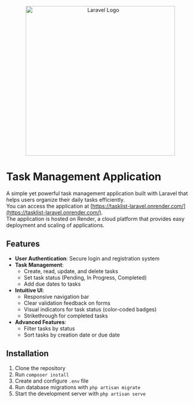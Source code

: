 <p align="center"><a href="https://laravel.com" target="_blank"><img src="https://raw.githubusercontent.com/laravel/art/master/logo-lockup/5%20SVG/2%20CMYK/1%20Full%20Color/laravel-logolockup-cmyk-red.svg" width="400" alt="Laravel Logo"></a></p>

# Task Management Application

A simple yet powerful task management application built with Laravel that helps users organize their daily tasks efficiently.  
You can access the application at [https://tasklist-laravel.onrender.com/](https://tasklist-laravel.onrender.com/).  
The application is hosted on Render, a cloud platform that provides easy deployment and scaling of applications.

## Features

- **User Authentication**: Secure login and registration system
- **Task Management**:
  - Create, read, update, and delete tasks
  - Set task status (Pending, In Progress, Completed)
  - Add due dates to tasks
- **Intuitive UI**:
  - Responsive navigation bar
  - Clear validation feedback on forms
  - Visual indicators for task status (color-coded badges)
  - Strikethrough for completed tasks
- **Advanced Features**:
  - Filter tasks by status
  - Sort tasks by creation date or due date

## Installation

1. Clone the repository
2. Run `composer install`
3. Create and configure `.env` file
4. Run database migrations with `php artisan migrate`
5. Start the development server with `php artisan serve`



